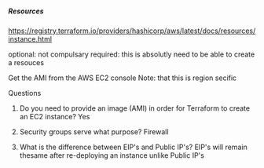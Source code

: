 ##### Resources

https://registry.terraform.io/providers/hashicorp/aws/latest/docs/resources/instance.html

optional: not compulsary
required: this is absolutly need to be able to create a resouces

Get the AMI from the AWS EC2 console
Note: that this is region secific

Questions

1. Do you need to provide an image (AMI) in order for Terraform to create an EC2 instance?
    Yes

2. Security groups serve what purpose?
    Firewall

3. What is the difference between EIP's and Public IP's?
    EIP's will remain thesame after re-deploying an instance unlike Public IP's
